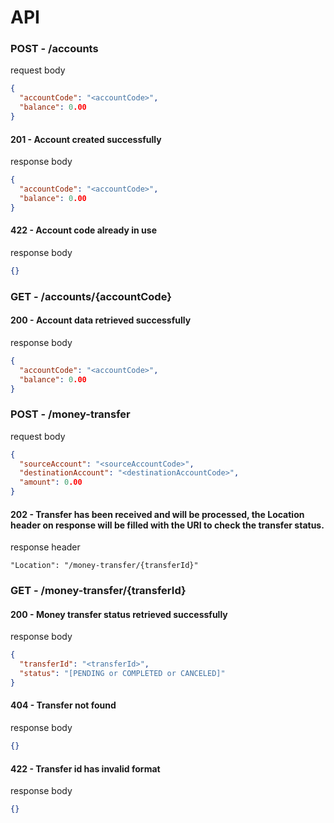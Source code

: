 # API

### POST - /accounts
request body
```json
{
  "accountCode": "<accountCode>",
  "balance": 0.00
}
```

#### 201 - Account created successfully
response body
```json
{
  "accountCode": "<accountCode>",
  "balance": 0.00
}
```

#### 422 - Account code already in use
response body
```json
{}
```

### GET - /accounts/{accountCode}

#### 200 - Account data retrieved successfully
response body
```json
{
  "accountCode": "<accountCode>",
  "balance": 0.00
}
```
### POST - /money-transfer
request body
```json
{
  "sourceAccount": "<sourceAccountCode>",
  "destinationAccount": "<destinationAccountCode>",
  "amount": 0.00
}
```

#### 202 - Transfer has been received and will be processed, the Location header on response will be filled  with the URI to check the transfer status.
response header
```text
"Location": "/money-transfer/{transferId}"
```

### GET - /money-transfer/{transferId}

#### 200 - Money transfer status retrieved successfully
response body
```json
{
  "transferId": "<transferId>",
  "status": "[PENDING or COMPLETED or CANCELED]"
}
```

#### 404 - Transfer not found
response body
```json
{}
```

#### 422 - Transfer id has invalid format
response body
```json
{}
```





